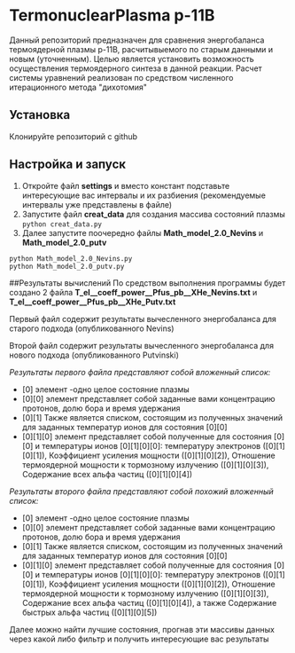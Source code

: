 # TermonuclearPlasma p-11B

Данный репозиторий предназначен для сравнения энергобаланса термоядерной плазмы p-11B, расчитывыемого по старым данными и новым (уточненным). Целью является установить возможность осуществления термоядерного синтеза в данной реакции. Расчет системы уравнений реализован по средством численного итерационного метода "дихотомия"

## Установка 
Клонируйте репозиторий с github

## Настройка и запуск
1. Откройте файл __settings__ и вместо констант подставьте интересующие вас интервалы и их разбиения (рекомендуемые интервалы уже представлены в файле)
2. Запустите файл __creat_data__ для создания массива состояний плазмы
`python creat_data.py`
3. Далее запустите поочередно файлы __Math_model_2.0_Nevins__ и __Math_model_2.0_putv__
```
python Math_model_2.0_Nevins.py
python Math_model_2.0_putv.py
```
##Результаты вычислений
По средством выполнения программы будет создано 2 файла __T_el__coeff_power__Pfus_pb__XHe_Nevins.txt__ и
__T_el__coeff_power__Pfus_pb__XHe_Putv.txt__

Первый файл содержит результаты вычесленного энергобаланса для старого подхода (опубликованного Nevins)

Второй файл содержит результаты вычесленного энергобаланса для нового подхода (опубликованного Putvinski)

_Результаты первого файла представляют собой вложенный список:_
* [0] элемент -одно целое состояние плазмы
* [0][0] элемент представляет собой заданные вами концентрацию протонов, долю бора и время удержания
* [0][1] Также является списком, состоящим из полученных значений для заданных температур ионов для состояния [0][0]
* [0][1][0] элемент представляет собой полученные для состояния [0][0] и температуры ионов [0][1][0][0]: температуру электронов ([0][1][0][1]), Коэффициент усиления мощности ([0][1][0][2]), Отношение термоядерной мощности к тормозному излучению ([0][1][0][3]), Содержание всех альфа частиц ([0][1][0][4])

_Результаты второго файла представляют собой похожий вложенный список:_
* [0] элемент -одно целое состояние плазмы
* [0][0] элемент представляет собой заданные вами концентрацию протонов, долю бора и время удержания
* [0][1] Также является списком, состоящим из полученных значений для заданных температур ионов для состояния [0][0]
* [0][1][0] элемент представляет собой полученные для состояния [0][0] и температуры ионов [0][1][0][0]: температуру электронов ([0][1][0][1]), Коэффициент усиления мощности ([0][1][0][2]), Отношение термоядерной мощности к тормозному излучению ([0][1][0][3]), Содержание всех альфа частиц ([0][1][0][4]), а также Содержание быстрых альфа частиц ([0][1][0][5])

Далее можно найти лучшие состояния, прогнав эти массивы данных через какой либо фильтр и получить интересующие вас результаты